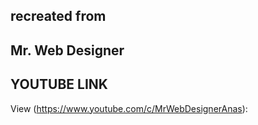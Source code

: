 ## recreated from

## Mr. Web Designer

## YOUTUBE LINK
View (https://www.youtube.com/c/MrWebDesignerAnas):